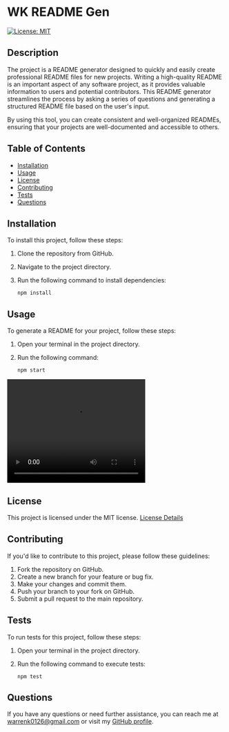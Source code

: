 # WK README Gen

[![License: MIT](https://img.shields.io/badge/License-MIT-yellow.svg)](https://opensource.org/licenses/MIT)

## Description

The project is a README generator designed to quickly and easily create professional README files for new projects. Writing a high-quality README is an important aspect of any software project, as it provides valuable information to users and potential contributors. This README generator streamlines the process by asking a series of questions and generating a structured README file based on the user's input.

By using this tool, you can create consistent and well-organized READMEs, ensuring that your projects are well-documented and accessible to others.

## Table of Contents

- [Installation](#installation)
- [Usage](#usage)
- [License](#license)
- [Contributing](#contributing)
- [Tests](#tests)
- [Questions](#questions)

## Installation

To install this project, follow these steps:

1. Clone the repository from GitHub.
2. Navigate to the project directory.
3. Run the following command to install dependencies:

   ```shell
   npm install

## Usage

To generate a README for your project, follow these steps:

1. Open your terminal in the project directory.
2. Run the following command:

   ```shell
   npm start

<video width="320" height="240" controls>
  <source src="https://imgur.com/a/QLc0Re7" type="video/mp4">
  Your browser does not support the video tag.
</video>

## License

This project is licensed under the MIT license. [License Details](https://opensource.org/licenses/MIT)

## Contributing

If you'd like to contribute to this project, please follow these guidelines:

1. Fork the repository on GitHub.
2. Create a new branch for your feature or bug fix.
3. Make your changes and commit them.
4. Push your branch to your fork on GitHub.
5. Submit a pull request to the main repository.

## Tests

To run tests for this project, follow these steps:

1. Open your terminal in the project directory.
2. Run the following command to execute tests:

   ```shell
   npm test

## Questions

If you have any questions or need further assistance, you can reach me at warrenk0126@gmail.com or visit my [GitHub profile](https://github.com/warrenk0126).
